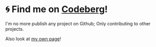 # 🌀 Find me on [Codeberg](https://codeberg.org/mskf1383)!

I'm no more publish any project on Github; Only contributing to other projects.

Also look at [my own page](https://mskf1383.codeberg.page/)!
